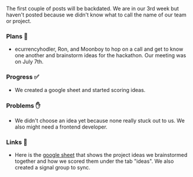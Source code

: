 The first couple of posts will be backdated. We are in our 3rd week but haven't posted because we didn't know what to call the name of our team or project.
 
### Plans 📆

*   ecurrencyhodler, Ron, and Moonboy to hop on a call and get to know one another and brainstorm ideas for the hackathon. Our meeting was on July 7th.
    

### Progress ✅

*   We created a google sheet and started scoring ideas.
    

### Problems ✋

*   We didn't choose an idea yet because none really stuck out to us. We also might need a frontend developer.
    

### Links 🔗

*   Here is the [google sheet](https://docs.google.com/spreadsheets/d/1WP1VuDQA2vTBQawJORFOuXrarP-3hQyGErbPCKSQIpI/edit?usp=sharing) that shows the project ideas we brainstormed together and how we scored them under the tab "ideas". We also created a signal group to sync.
